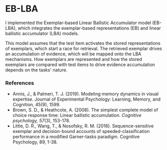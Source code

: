 # EB-LBA

I implemented the Exemplar-based Linear Ballistic Accumulator model (EB-LBA), which integrates the exemplar-based representations (EB) and linear ballistic accumulator (LBA) models. 

This model assumes that the test item activates the stored representations of exemplars, which start a race for retrieval. The retrieved exemplar drives an accumulation of evidence, which will be mapped onto the LBA mechanisms. How exemplars are represented and how the stored exemplars are compared with test items to drive evidence accumulation depends on the tasks' nature. 

### References 
- Annis, J., & Palmeri, T. J. (2019). Modeling memory dynamics in visual expertise. Journal of Experimental Psychology: Learning, Memory, and Cognition, 45(9), 1599.
- Brown, S. D., & Heathcote, A. (2008). The simplest complete model of choice response time: Linear ballistic accumulation. <i>Cognitive psychology, 57</i>(3), 153-178.
- Little, D. R., Wang, T., & Nosofsky, R. M. (2016). Sequence-sensitive exemplar and decision-bound accounts of speeded-classification performance in a modified Garner-tasks paradigm. Cognitive Psychology, 89, 1-38.
